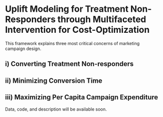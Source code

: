 # Uplift Modeling for Treatment Non-Responders through Multifaceted Intervention for Cost-Optimization
This framework explains three most critical concerns of marketing campaign design.

## i) Converting Treatment Non-responders

## ii) Minimizing Conversion Time

## iii) Maximizing Per Capita Campaign Expenditure

Data, code, and description will be available soon. 
